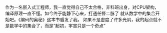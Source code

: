 作为一名嵌入式工程师，我一直觉得自己不太合格，非科班出身，对CPU架构，编译原理一直不懂。如今终于能静下心来，打通任督二脉了
就从数学中的集合开始吧。《编码的奥秘》这本书启发了我。
如果不是虚度了许多光阴，我的起点就不是数学中的集合了，而是“起初，宇宙只是一个奇点”
